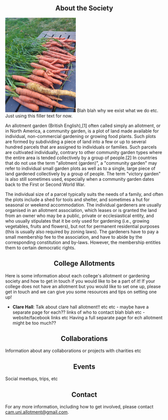 
## <center>About the Society</center>
<img src="/IMG_20210905_190139.jpg" width="225" class="left-img"/>
Blah blah why we exist what we do etc. Just using this filler text for now.

An allotment garden (British English),[1] often called simply an allotment, or in North America, a community garden, is a plot of land made available for individual, non-commercial gardening or growing food plants. Such plots are formed by subdividing a piece of land into a few or up to several hundred parcels that are assigned to individuals or families. Such parcels are cultivated individually, contrary to other community garden types where the entire area is tended collectively by a group of people.[2] In countries that do not use the term "allotment (garden)", a "community garden" may refer to individual small garden plots as well as to a single, large piece of land gardened collectively by a group of people. The term "victory garden" is also still sometimes used, especially when a community garden dates back to the First or Second World War.

The individual size of a parcel typically suits the needs of a family, and often the plots include a shed for tools and shelter, and sometimes a hut for seasonal or weekend accommodation. The individual gardeners are usually organised in an allotment association, which leases or is granted the land from an owner who may be a public, private or ecclesiastical entity, and who usually stipulates that it be only used for gardening (i.e., growing vegetables, fruits and flowers), but not for permanent residential purposes (this is usually also required by zoning laws). The gardeners have to pay a small membership fee to the association, and have to abide by the corresponding constitution and by-laws. However, the membership entitles them to certain democratic rights.

## <center>College Allotments</center>
Here is some information about each college's allotment or gardening society and how to get in touch if you would like to be a part of it! If your college does not have an allotment but you would like to set one up, please get in touch and we can give you some resources and tips on setting one up!
- <b>Clare Hall</b>: Talk about clare hall allotment!! etc etc - maybe have a separate page for each?? links of who to contact blah blah etc - website/facebook links etc
Having a full separate page for ech allotment might be too much??

## <center>Collaborations</center>
Information about any collaborations or projects with charities etc 

## <center>Events</center>
Social meetups, trips, etc

## <center>Contact</center>
For any more information, including how to get involved, please contact cam.uni.allotment@gmail.com.
